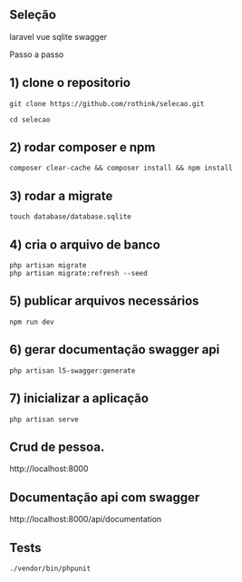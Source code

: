 

## Seleção

laravel 
vue
sqlite
swagger


Passo a passo

## 1) clone o repositorio

    git clone https://github.com/rothink/selecao.git
    
    cd selecao

## 2) rodar composer e npm

    composer clear-cache && composer install && npm install

## 3) rodar a migrate

    touch database/database.sqlite
    
## 4) cria o arquivo de banco  
    
    php artisan migrate
    php artisan migrate:refresh --seed
    
## 5) publicar arquivos necessários

    npm run dev
    
##  6) gerar documentação swagger api

    php artisan l5-swagger:generate
    
##  7) inicializar a aplicação

    php artisan serve
    
## Crud de pessoa.

http://localhost:8000

## Documentação api com swagger

http://localhost:8000/api/documentation

## Tests

    ./vendor/bin/phpunit
